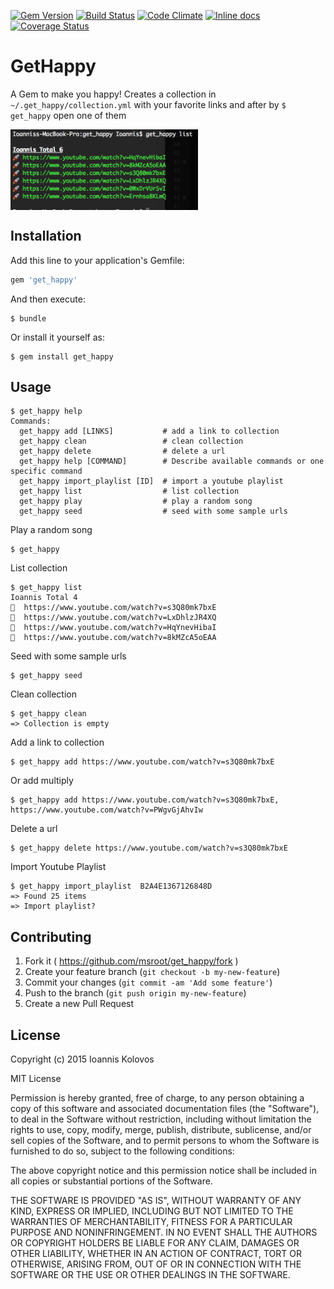 [![Gem Version](https://badge.fury.io/rb/get_happy.png)](http://badge.fury.io/rb/get_happy)
[![Build Status](https://travis-ci.org/msroot/get_happy.svg?branch=master)](https://travis-ci.org/msroot/get_happy) 
[![Code Climate](https://codeclimate.com/github/msroot/get_happy/badges/gpa.svg)](https://codeclimate.com/github/msroot/get_happy)
[![Inline docs](http://inch-ci.org/github/msroot/get_happy.svg?branch=master)](http://inch-ci.org/github/msroot/get_happy)
[![Coverage Status](https://coveralls.io/repos/msroot/get_happy/badge.svg?branch=master)](https://coveralls.io/r/msroot/get_happy?branch=master)

# GetHappy

A Gem to make you happy!
Creates a collection in `~/.get_happy/collection.yml` with your favorite links and after by `$ get_happy` open one of them

<img src="https://raw.githubusercontent.com/msroot/get_happy/master/spec/screen_shot.png" align="center" height="129" width="300" style="text-align:center">

## Installation

Add this line to your application's Gemfile:

```ruby
gem 'get_happy'
```

And then execute:

    $ bundle

Or install it yourself as:

    $ gem install get_happy

## Usage

    $ get_happy help
	Commands:
	  get_happy add [LINKS]           # add a link to collection
	  get_happy clean                 # clean collection
	  get_happy delete                # delete a url
	  get_happy help [COMMAND]        # Describe available commands or one specific command
	  get_happy import_playlist [ID]  # import a youtube playlist
	  get_happy list                  # list collection
	  get_happy play                  # play a random song
	  get_happy seed                  # seed with some sample urls

Play a random song

    $ get_happy

List collection

    $ get_happy list
	Ioannis Total 4 
	🚀  https://www.youtube.com/watch?v=s3Q80mk7bxE
	🚀  https://www.youtube.com/watch?v=LxDhlzJR4XQ
	🚀  https://www.youtube.com/watch?v=HqYnevHibaI
	🚀  https://www.youtube.com/watch?v=8kMZcA5oEAA

Seed with some sample urls

    $ get_happy seed


Clean collection

    $ get_happy clean
	=> Collection is empty

Add a link to collection

    $ get_happy add https://www.youtube.com/watch?v=s3Q80mk7bxE

Or add multiply

	
    $ get_happy add https://www.youtube.com/watch?v=s3Q80mk7bxE, https://www.youtube.com/watch?v=PWgvGjAhvIw

Delete a url

	
    $ get_happy delete https://www.youtube.com/watch?v=s3Q80mk7bxE

Import Youtube Playlist
	
    $ get_happy import_playlist  B2A4E1367126848D
	=> Found 25 items
	=> Import playlist?


## Contributing

1. Fork it ( https://github.com/msroot/get_happy/fork )
2. Create your feature branch (`git checkout -b my-new-feature`)
3. Commit your changes (`git commit -am 'Add some feature'`)
4. Push to the branch (`git push origin my-new-feature`)
5. Create a new Pull Request




## License

Copyright (c) 2015 Ioannis Kolovos

MIT License

Permission is hereby granted, free of charge, to any person obtaining
a copy of this software and associated documentation files (the
"Software"), to deal in the Software without restriction, including
without limitation the rights to use, copy, modify, merge, publish,
distribute, sublicense, and/or sell copies of the Software, and to
permit persons to whom the Software is furnished to do so, subject to
the following conditions:

The above copyright notice and this permission notice shall be
included in all copies or substantial portions of the Software.

THE SOFTWARE IS PROVIDED "AS IS", WITHOUT WARRANTY OF ANY KIND,
EXPRESS OR IMPLIED, INCLUDING BUT NOT LIMITED TO THE WARRANTIES OF
MERCHANTABILITY, FITNESS FOR A PARTICULAR PURPOSE AND
NONINFRINGEMENT. IN NO EVENT SHALL THE AUTHORS OR COPYRIGHT HOLDERS BE
LIABLE FOR ANY CLAIM, DAMAGES OR OTHER LIABILITY, WHETHER IN AN ACTION
OF CONTRACT, TORT OR OTHERWISE, ARISING FROM, OUT OF OR IN CONNECTION
WITH THE SOFTWARE OR THE USE OR OTHER DEALINGS IN THE SOFTWARE.
